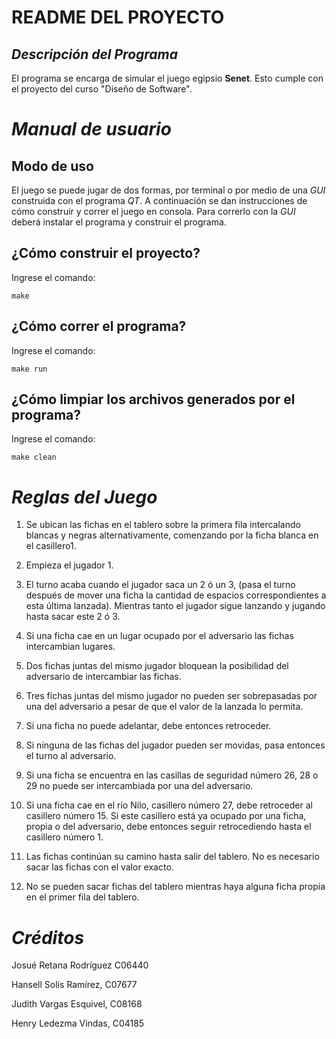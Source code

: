 # README DEL PROYECTO
## _Descripción del Programa_


El programa se encarga de simular el juego egipsio **Senet**. Esto cumple con el proyecto del curso "Diseño de Software".


# _Manual de usuario_
## Modo de uso
El juego se puede jugar de dos formas, por terminal o por medio de una _GUI_ construida con el programa _QT_. A continuación se dan instrucciones de cómo construir y correr el juego en consola. Para correrlo con la _GUI_ deberá instalar el programa y construir el programa.

## ¿Cómo construir el proyecto?
Ingrese el comando: 

    make

## ¿Cómo correr el programa?
Ingrese el comando: 

    make run

## ¿Cómo limpiar los archivos generados por el programa?
Ingrese el comando: 

    make clean

# _Reglas del Juego_

1. Se ubican las fichas en el tablero sobre la primera fila intercalando blancas y negras alternativamente, comenzando por la ficha blanca en el casillero1.

2. Empieza el jugador 1.

3. El turno acaba cuando el jugador saca un 2 ó un 3, (pasa el turno después de mover una ficha la cantidad de espacios correspondientes a esta última lanzada). Mientras tanto el jugador sigue lanzando y jugando hasta sacar este 2 ó 3.

4. Si una ficha cae en un lugar ocupado por el adversario las fichas intercambian lugares.

5. Dos fichas juntas del mismo jugador bloquean la posibilidad del adversario de intercambiar las fichas.

6. Tres fichas juntas del mismo jugador no pueden ser sobrepasadas por una del adversario a pesar de que el valor de la lanzada lo permita.

7. Si una ficha no puede adelantar, debe entonces retroceder.

8. Si ninguna de las fichas del jugador pueden ser movidas, pasa entonces el turno al adversario.

9. Si una ficha se encuentra en las casillas de seguridad número 26, 28 o 29 no puede ser intercambiada por una del adversario.

10. Si una ficha cae en el río Nilo, casillero número 27, debe retroceder al casillero número 15. Si este casillero está ya ocupado por una ficha, propia o del adversario, debe entonces seguir retrocediendo hasta el casillero número 1.

11. Las fichas continúan su camino hasta salir del tablero. No es necesario sacar las fichas con el valor exacto.

12. No se pueden sacar fichas del tablero mientras haya alguna ficha propia en el primer fila del tablero.

# _Créditos_

Josué Retana Rodríguez C06440

Hansell Solís Ramírez, C07677

Judith Vargas Esquivel, C08168

Henry Ledezma Vindas, C04185
